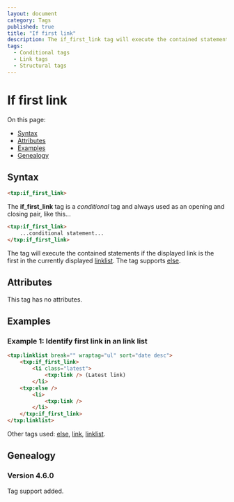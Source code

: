 ```yaml
---
layout: document
category: Tags
published: true
title: "If first link"
description: The if_first_link tag will execute the contained statements if the displayed link is the first in the currently displayed link list.
tags:
  - Conditional tags
  - Link tags
  - Structural tags
---
```


# If first link

On this page:

* [Syntax](#syntax)
* [Attributes](#attributes)
* [Examples](#examples)
* [Genealogy](#genealogy)

## Syntax

~~~ html
<txp:if_first_link>
~~~

The **if_first_link** tag is a *conditional* tag and always used as an opening and closing pair, like this...

~~~ html
<txp:if_first_link>
    ...conditional statement...
</txp:if_first_link>
~~~

The tag will execute the contained statements if the displayed link is the first in the currently displayed [linklist](linklist). The tag supports [else](else).

## Attributes

This tag has no attributes.

## Examples

### Example 1: Identify first link in an link list

~~~ html
<txp:linklist break="" wraptag="ul" sort="date desc">
    <txp:if_first_link>
        <li class="latest">
            <txp:link /> (Latest link)
        </li>
    <txp:else />
        <li>
            <txp:link />
        </li>
    </txp:if_first_link>
</txp:linklist>
~~~

Other tags used: [else](else), [link](link), [linklist](linklist).

## Genealogy

### Version 4.6.0

Tag support added.
